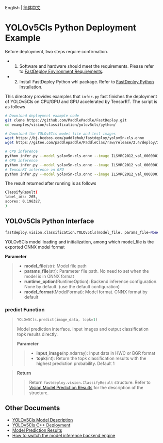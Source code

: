 English | [简体中文](README_CN.md)
# YOLOv5Cls Python Deployment Example

Before deployment, two steps require confirmation.

- 1. Software and hardware should meet the requirements. Please refer to [FastDeploy Environment Requirements](../../../../../docs/en/build_and_install/download_prebuilt_libraries.md). 
- 2. Install FastDeploy Python whl package. Refer to [FastDeploy Python Installation](../../../../../docs/en/build_and_install/download_prebuilt_libraries.md).

This directory provides examples that `infer.py` fast finishes the deployment of YOLOv5Cls on CPU/GPU and GPU accelerated by TensorRT. The script is as follows

```bash
# Download deployment example code 
git clone https://github.com/PaddlePaddle/FastDeploy.git
cd examples/vision/classification/yolov5cls/python/

# Download the YOLOv5Cls model file and test images 
wget https://bj.bcebos.com/paddlehub/fastdeploy/yolov5n-cls.onnx
wget https://gitee.com/paddlepaddle/PaddleClas/raw/release/2.4/deploy/images/ImageNet/ILSVRC2012_val_00000010.jpeg

# CPU inference
python infer.py --model yolov5n-cls.onnx --image ILSVRC2012_val_00000010.jpeg --device cpu --topk 1
# GPU inference
python infer.py --model yolov5n-cls.onnx --image ILSVRC2012_val_00000010.jpeg --device gpu --topk 1
# TensorRT inference on GPU 
python infer.py --model yolov5n-cls.onnx --image ILSVRC2012_val_00000010.jpeg --device gpu --use_trt True
```

The result returned after running is as follows
```bash
ClassifyResult(
label_ids: 265,
scores: 0.196327,
)
```

## YOLOv5Cls Python Interface 

```python
fastdeploy.vision.classification.YOLOv5Cls(model_file, params_file=None, runtime_option=None, model_format=ModelFormat.ONNX)
```

YOLOv5Cls model loading and initialization, among which model_file is the exported ONNX model format

**Parameter**

> * **model_file**(str): Model file path 
> * **params_file**(str): Parameter file path. No need to set when the model is in ONNX format
> * **runtime_option**(RuntimeOption): Backend inference configuration. None by default. (use the default configuration)
> * **model_format**(ModelFormat): Model format. ONNX format by default

### predict Function

> ```python
> YOLOv5Cls.predict(image_data, topk=1)
> ```
>
> Model prediction interface. Input images and output classification topk results directly.
>
> **Parameter**
>
> > * **input_image**(np.ndarray): Input data in HWC or BGR format
> > * **topk**(int): Return the topk classification results with the highest prediction probability. Default 1

> **Return**
>
> > Return `fastdeploy.vision.ClassifyResult` structure. Refer to [Vision Model Prediction Results](../../../../../docs/api/vision_results/) for the description of the structure.


## Other Documents

- [YOLOv5Cls Model Description](..)
- [YOLOv5Cls C++ Deployment](../cpp)
- [Model Prediction Results](../../../../../docs/api/vision_results/)
- [How to switch the model inference backend engine](../../../../../docs/en/faq/how_to_change_backend.md)
